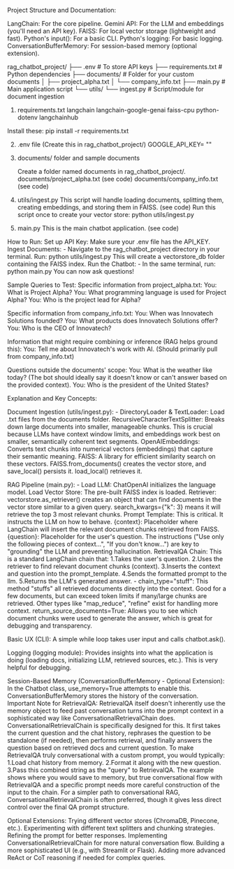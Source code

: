 Project Structure and Documentation:

LangChain: For the core pipeline.
Gemini API: For the LLM and embeddings (you'll need an API key).
FAISS: For local vector storage (lightweight and fast).
Python's input(): For a basic CLI.
Python's logging: For basic logging.
ConversationBufferMemory: For session-based memory (optional extension).

rag_chatbot_project/
├── .env                  # To store API keys 
├── requirements.txt      # Python dependencies
├── documents/            # Folder for your custom documents
│   ├── project_alpha.txt
│   └── company_info.txt
├── main.py               # Main application script
└── utils/
    └── ingest.py         # Script/module for document ingestion

1. requirements.txt
   langchain
   langchain-google-genai
   faiss-cpu
   python-dotenv
   langchainhub
   
Install these: pip install -r requirements.txt   

2. .env file (Create this in rag_chatbot_project/)
     GOOGLE_API_KEY= ""

3. documents/ folder and sample documents

    Create a folder named documents in rag_chatbot_project/.
      documents/project_alpha.txt (see code)
      documents/company_info.txt  (see code)

4. utils/ingest.py
    This script will handle loading documents, splitting them, creating embeddings, and storing them in FAISS.
    (see code)
    Run this script once to create your vector store: python utils/ingest.py
   
5. main.py
    This is the main chatbot application.
    (see code)

How to Run:
 Set up API Key: Make sure your .env file has the API_KEY.
 Ingest Documents: - Navigate to the rag_chatbot_project directory in your terminal.
                     Run: python utils/ingest.py
                     This will create a vectorstore_db folder containing the FAISS index.
 Run the Chatbot:  - In the same terminal, run: python main.py
                     You can now ask questions! 

 Sample Queries to Test: 
    Specific information from project_alpha.txt:
       You: What is Project Alpha?
       You: What programming language is used for Project Alpha?
       You: Who is the project lead for Alpha?

   Specific information from company_info.txt:
       You: When was Innovatech Solutions founded?
       You: What products does Innovatech Solutions offer?
       You: Who is the CEO of Innovatech?

   Information that might require combining or inference (RAG helps ground this):
       You: Tell me about Innovatech's work with AI. (Should primarily pull from company_info.txt)

   Questions outside the documents' scope:
        You: What is the weather like today? (The bot should ideally say it doesn't know or can't answer based on the provided context).
        You: Who is the president of the United States?


  Explanation and Key Concepts:

  Document Ingestion (utils/ingest.py):
      - DirectoryLoader & TextLoader: Load .txt files from the documents folder.
        RecursiveCharacterTextSplitter: Breaks down large documents into smaller, manageable chunks. This is crucial because LLMs have context window limits, and embeddings work best on smaller,    semantically coherent text segments.
        OpenAIEmbeddings: Converts text chunks into numerical vectors (embeddings) that capture their semantic meaning.
        FAISS: A library for efficient similarity search on these vectors. FAISS.from_documents() creates the vector store, and save_local() persists it. load_local() retrieves it.

  RAG Pipeline (main.py):
      - Load LLM: ChatOpenAI initializes the language model.
        Load Vector Store: The pre-built FAISS index is loaded.
        Retriever: vectorstore.as_retriever() creates an object that can find documents in the vector store similar to a given query. search_kwargs={"k": 3} means it will retrieve the top 3 most  relevant chunks.
        Prompt Template: This is critical. It instructs the LLM on how to behave.
          {context}: Placeholder where LangChain will insert the relevant document chunks retrieved from FAISS.
          {question}: Placeholder for the user's question.
          The instructions ("Use only the following pieces of context...", "If you don't know...") are key to "grounding" the LLM and preventing hallucination.
        RetrievalQA Chain: This is a standard LangChain chain that:
           1.Takes the user's question.
           2.Uses the retriever to find relevant document chunks (context).
           3.Inserts the context and question into the prompt_template.
           4.Sends the formatted prompt to the llm.
           5.Returns the LLM's generated answer.
           - chain_type="stuff": This method "stuffs" all retrieved documents directly into the context. Good for a few documents, but can exceed token limits if many/large chunks are retrieved.   Other types like "map_reduce", "refine" exist for handling more context.
             return_source_documents=True: Allows you to see which document chunks were used to generate the answer, which is great for debugging and transparency.

   Basic UX (CLI):
       A simple while loop takes user input and calls chatbot.ask().

   Logging (logging module):
       Provides insights into what the application is doing (loading docs, initializing LLM, retrieved sources, etc.). This is very helpful for debugging.

   Session-Based Memory (ConversationBufferMemory - Optional Extension):
       In the Chatbot class, use_memory=True attempts to enable this.
       ConversationBufferMemory stores the history of the conversation.
       Important Note for RetrievalQA: RetrievalQA itself doesn't inherently use the memory object to feed past conversation turns into the prompt context in a sophisticated way like  ConversationalRetrievalChain does.
       ConversationalRetrievalChain is specifically designed for this. It first takes the current question and the chat history, rephrases the question to be standalone (if needed),
       then performs  retrieval, and finally answers the question based on retrieved docs and current question.
       To make RetrievalQA truly conversational with a custom prompt, you would typically:
          1.Load chat history from memory.
          2.Format it along with the new question.
          3.Pass this combined string as the "query" to RetrievalQA.
            The example shows where you would save to memory, but true conversational flow with RetrievalQA and a specific prompt needs more careful construction of the input to the chain.
            For a  simpler path to conversational RAG, ConversationalRetrievalChain is often preferred, though it gives less direct control over the final QA prompt structure.


 Optional Extensions:
     Trying different vector stores (ChromaDB, Pinecone, etc.).
     Experimenting with different text splitters and chunking strategies.
     Refining the prompt for better responses.
     Implementing ConversationalRetrievalChain for more natural conversation flow.
     Building a more sophisticated UI (e.g., with Streamlit or Flask).
     Adding more advanced ReAct or CoT reasoning if needed for complex queries.
 
